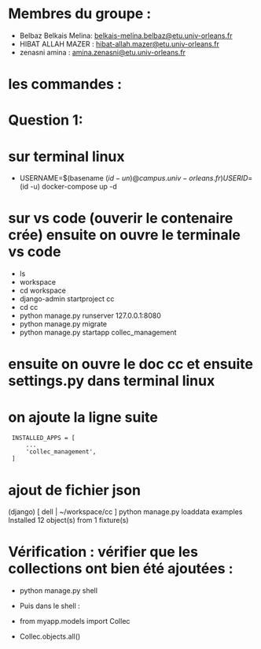# Membres du groupe :
- Belbaz Belkais Melina: belkais-melina.belbaz@etu.univ-orleans.fr
- HIBAT ALLAH MAZER : hibat-allah.mazer@etu.univ-orleans.fr
- zenasni amina : amina.zenasni@etu.univ-orleans.fr
# les commandes :
# Question 1:
# sur terminal linux
- USERNAME=$(basename $(id -un) @campus.univ-orleans.fr) USERID=$(id -u) docker-compose up -d
# sur vs code (ouverir le contenaire crée) ensuite on ouvre le terminale vs code
- ls
- workspace
- cd workspace
- django-admin startproject cc
- cd cc
- python manage.py runserver 127.0.0.1:8080
- python manage.py migrate
- python manage.py startapp collec_management
# ensuite on ouvre le doc cc et ensuite settings.py dans terminal linux
# on ajoute la ligne suite 
     INSTALLED_APPS = [
         ...
         'collec_management',
     ]
# ajout de fichier json 
(django) [ dell | ~/workspace/cc ] python manage.py loaddata examples
Installed 12 object(s) from 1 fixture(s)
# Vérification : vérifier que les collections ont bien été ajoutées :

- python manage.py shell
- Puis dans le shell :

- from myapp.models import Collec
- Collec.objects.all()
